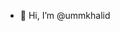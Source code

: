 - 👋 Hi, I’m @ummkhalid


<!---
ummkhalid/ummkhalid is a ✨ special ✨ repository because its `README.md` (this file) appears on your GitHub profile.
You can click the Preview link to take a look at your changes.
--->
